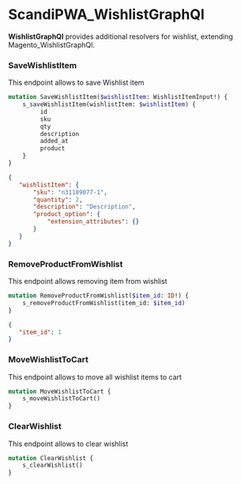 # ScandiPWA_WishlistGraphQl

**WishlistGraphQl** provides additional resolvers for wishlist, extending Magento_WishlistGraphQl. 


### SaveWishlistItem

This endpoint allows to save Wishlist item

```graphql
mutation SaveWishlistItem($wishlistItem: WishlistItemInput!) {
    s_saveWishlistItem(wishlistItem: $wishlistItem) {
         id
         sku
         qty
         description
         added_at
         product
    }
}
```

```json
{
   "wishlistItem": {
       "sku": "n31189077-1",
       "quantity": 2,
       "description": "Description",
       "product_option": {
           "extension_attributes": {}
       }
   }
}
```


### RemoveProductFromWishlist

This endpoint allows removing item from wishlist

```graphql
mutation RemoveProductFromWishlist($item_id: ID!) {
    s_removeProductFromWishlist(item_id: $item_id)
}
```

```json
{
   "item_id": 1
}
```

### MoveWishlistToCart

This endpoint allows to move all wishlist items to cart

```graphql
mutation MoveWishlistToCart {
    s_moveWishlistToCart()
}
```

### ClearWishlist

This endpoint allows to clear wishlist

```graphql
mutation ClearWishlist {
    s_clearWishlist()
}
```
